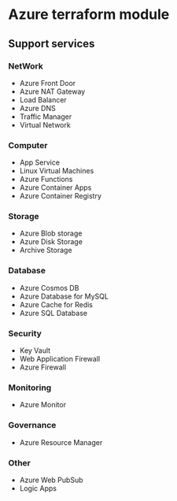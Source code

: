 # Azure terraform module

## Support services

### NetWork

- Azure Front Door
- Azure NAT Gateway
- Load Balancer
- Azure DNS
- Traffic Manager
- Virtual Network

### Computer

- App Service
- Linux Virtual Machines
- Azure Functions
- Azure Container Apps
- Azure Container Registry

### Storage

- Azure Blob storage
- Azure Disk Storage
- Archive Storage

### Database

- Azure Cosmos DB
- Azure Database for MySQL
- Azure Cache for Redis
- Azure SQL Database

### Security

- Key Vault
- Web Application Firewall
- Azure Firewall

### Monitoring

- Azure Monitor

### Governance

- Azure Resource Manager

### Other

- Azure Web PubSub
- Logic Apps
